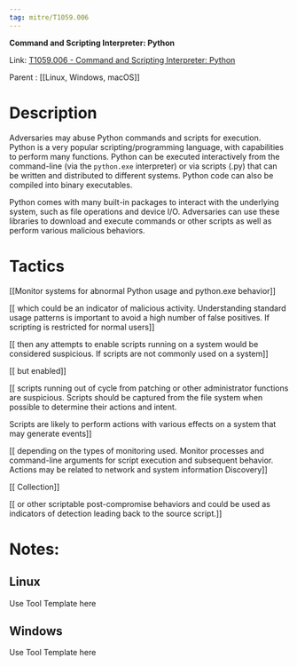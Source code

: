 ```yaml
---
tag: mitre/T1059.006
---
```


**Command and Scripting Interpreter: Python**

Link: [T1059.006 - Command and Scripting Interpreter: Python](https://attack.mitre.org/techniques/T1059/006)

Parent : [[Linux, Windows, macOS]]


# Description

Adversaries may abuse Python commands and scripts for execution. Python is a very popular scripting/programming language, with capabilities to perform many functions. Python can be executed interactively from the command-line (via the <code>python.exe</code> interpreter) or via scripts (.py) that can be written and distributed to different systems. Python code can also be compiled into binary executables.

Python comes with many built-in packages to interact with the underlying system, such as file operations and device I/O. Adversaries can use these libraries to download and execute commands or other scripts as well as perform various malicious behaviors.

# Tactics


[[Monitor systems for abnormal Python usage and python.exe behavior]]

[[ which could be an indicator of malicious activity. Understanding standard usage patterns is important to avoid a high number of false positives. If scripting is restricted for normal users]]

[[ then any attempts to enable scripts running on a system would be considered suspicious. If scripts are not commonly used on a system]]

[[ but enabled]]

[[ scripts running out of cycle from patching or other administrator functions are suspicious. Scripts should be captured from the file system when possible to determine their actions and intent.

Scripts are likely to perform actions with various effects on a system that may generate events]]

[[ depending on the types of monitoring used. Monitor processes and command-line arguments for script execution and subsequent behavior. Actions may be related to network and system information Discovery]]

[[ Collection]]

[[ or other scriptable post-compromise behaviors and could be used as indicators of detection leading back to the source script.]]


# Notes:

## Linux

Use Tool Template here

## Windows

Use Tool Template here